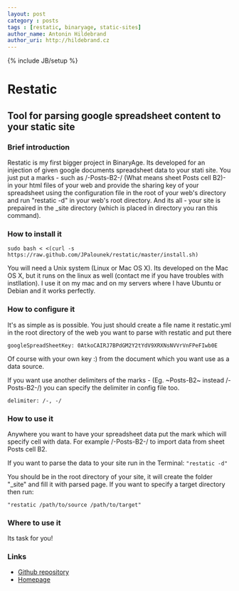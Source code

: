 ```yaml
---
layout: post
category : posts
tags : [restatic, binaryage, static-sites]
author_name: Antonin Hildebrand
author_uri: http://hildebrand.cz
---
```

{% include JB/setup %}

# Restatic
## Tool for parsing google spreadsheet content to your static site

### Brief introduction
Restatic is my first bigger project in BinaryAge. Its developed for an injection of given google documents spreadsheet data to your stati site. You just put a marks - such as /-Posts-B2-/ (What means sheet Posts cell B2)- in your html files of your web and provide the sharing key of your spreadsheet using the configuration file in the root of your web's directory and run "restatic -d" in your web's root directory. And its all - your site is prepaired in the _site directory (which is placed in directory you ran this command).

### How to install it

`sudo bash < <(curl -s https://raw.github.com/JPalounek/restatic/master/install.sh)`

You will need a Unix system (Linux or Mac OS X). Its developed on the Mac OS X, but it runs on the linux as well (contact me if you have troubles with instllation). I use it on my mac and on my servers where I have Ubuntu or Debian and it works perfectly.

### How to configure it
It's as simple as is possible. 
You just should create a file name it restatic.yml in the root directory of the web you want to parse with restatic and put there

`googleSpreadSheetKey: 0AtkoCAIRJ7BPdGM2Y2tYdV9XRXNsNVVrVnFPeFIwb0E`

Of course with your own key :) from the document which you want use as a data source.

If you want use another delimiters of the marks - (Eg. ~Posts-B2~ instead /-Posts-B2-/) you can specify the delimiter in config file too.

`delimiter: /-, -/`

### How to use it
Anywhere you want to have your spreadsheet data put the mark which will specify cell with data. For example /-Posts-B2-/ to import data from sheet Posts cell B2.

If you want to parse the data to your site run in the Terminal:
`"restatic -d"`

You should be in the root directory of your site, it will create the folder "_site" and fill it with parsed page. If you want to specify a target directory then run:

`"restatic /path/to/source /path/to/target"`

### Where to use it
Its task for you!

### Links
* [Github repository](https://github.com/JPalounek/restatic)
* [Homepage](http://restatic.binaryage.com/)